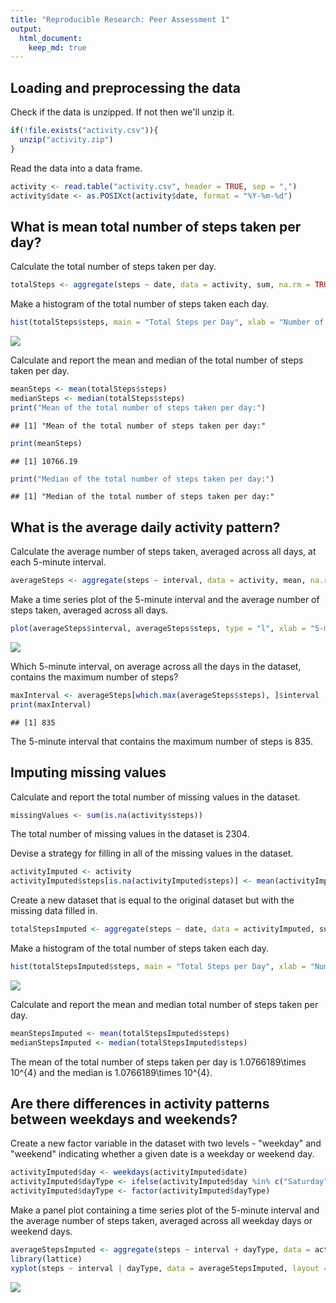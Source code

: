 ```yaml
---
title: "Reproducible Research: Peer Assessment 1"
output: 
  html_document:
    keep_md: true
---
```



## Loading and preprocessing the data
Check if the data is unzipped.
If not then we'll unzip it.

```r
if(!file.exists("activity.csv")){
  unzip("activity.zip")
}
```

Read the data into a data frame.

```r
activity <- read.table("activity.csv", header = TRUE, sep = ",")
activity$date <- as.POSIXct(activity$date, format = "%Y-%m-%d")
```

## What is mean total number of steps taken per day?
Calculate the total number of steps taken per day.

```r
totalSteps <- aggregate(steps ~ date, data = activity, sum, na.rm = TRUE)
```

Make a histogram of the total number of steps taken each day.

```r
hist(totalSteps$steps, main = "Total Steps per Day", xlab = "Number of Steps", ylab = "Frequency", col = "blue")
```

![](PA1_template_files/figure-html/unnamed-chunk-4-1.png)<!-- -->

Calculate and report the mean and median of the total number of steps taken per day.

```r
meanSteps <- mean(totalSteps$steps)
medianSteps <- median(totalSteps$steps)
print("Mean of the total number of steps taken per day:")
```

```
## [1] "Mean of the total number of steps taken per day:"
```

```r
print(meanSteps)
```

```
## [1] 10766.19
```

```r
print("Median of the total number of steps taken per day:")
```

```
## [1] "Median of the total number of steps taken per day:"
```

## What is the average daily activity pattern?
Calculate the average number of steps taken, averaged across all days, at each 5-minute interval.

```r
averageSteps <- aggregate(steps ~ interval, data = activity, mean, na.rm = TRUE)
```

Make a time series plot of the 5-minute interval and the average number of steps taken, averaged across all days.

```r
plot(averageSteps$interval, averageSteps$steps, type = "l", xlab = "5-minute interval", ylab = "Average number of steps", main = "Average number of steps taken per 5-minute interval")
```

![](PA1_template_files/figure-html/unnamed-chunk-7-1.png)<!-- -->

Which 5-minute interval, on average across all the days in the dataset, contains the maximum number of steps?

```r
maxInterval <- averageSteps[which.max(averageSteps$steps), ]$interval
print(maxInterval)
```

```
## [1] 835
```
The 5-minute interval that contains the maximum number of steps is 835.

## Imputing missing values
Calculate and report the total number of missing values in the dataset.

```r
missingValues <- sum(is.na(activity$steps))
```

The total number of missing values in the dataset is 2304.

Devise a strategy for filling in all of the missing values in the dataset.

```r
activityImputed <- activity
activityImputed$steps[is.na(activityImputed$steps)] <- mean(activityImputed$steps, na.rm = TRUE)
```

Create a new dataset that is equal to the original dataset but with the missing data filled in.

```r
totalStepsImputed <- aggregate(steps ~ date, data = activityImputed, sum)
```

Make a histogram of the total number of steps taken each day.

```r
hist(totalStepsImputed$steps, main = "Total Steps per Day", xlab = "Number of Steps", ylab = "Frequency", col = "red")
```

![](PA1_template_files/figure-html/unnamed-chunk-12-1.png)<!-- -->

Calculate and report the mean and median total number of steps taken per day.

```r
meanStepsImputed <- mean(totalStepsImputed$steps)
medianStepsImputed <- median(totalStepsImputed$steps)
```

The mean of the total number of steps taken per day is 1.0766189\times 10^{4} and the median is 1.0766189\times 10^{4}.

## Are there differences in activity patterns between weekdays and weekends?

Create a new factor variable in the dataset with two levels - "weekday" and "weekend" indicating whether a given date is a weekday or weekend day.

```r
activityImputed$day <- weekdays(activityImputed$date)
activityImputed$dayType <- ifelse(activityImputed$day %in% c("Saturday", "Sunday"), "weekend", "weekday")
activityImputed$dayType <- factor(activityImputed$dayType)
```

Make a panel plot containing a time series plot of the 5-minute interval and the average number of steps taken, averaged across all weekday days or weekend days.

```r
averageStepsImputed <- aggregate(steps ~ interval + dayType, data = activityImputed, mean)
library(lattice)
xyplot(steps ~ interval | dayType, data = averageStepsImputed, layout = c(1, 2), type = "l", xlab = "5-minute interval", ylab = "Average number of steps")
```

![](PA1_template_files/figure-html/unnamed-chunk-15-1.png)<!-- -->
